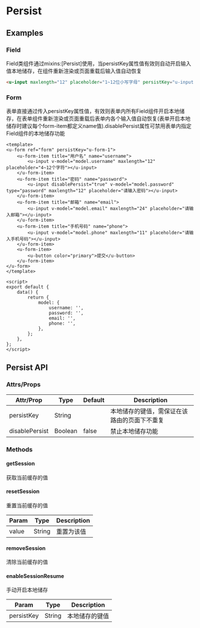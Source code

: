 # Persist

## Examples
### Field
Field类组件通过mixins:[Persist]使用，当persistKey属性值有效则自动开启输入值本地储存，在组件重新渲染或页面重载后输入值自动恢复
``` html
<u-input maxlength="12" placeholder="1~12位小写字母" persistKey="u-input"></u-input>
```
### Form
表单直接通过传入persistKey属性值，有效则表单内所有Field组件开启本地储存，在表单组件重新渲染或页面重载后表单内各个输入值自动恢复(表单开启本地储存时建议每个form-item都定义name值).disablePersist属性可禁用表单内指定Field组件的本地储存功能
``` vue
<template>
<u-form ref="form" persistKey="u-form-1">
    <u-form-item title="用户名" name="username">
        <u-input v-model="model.username" maxlength="12" placeholder="4~12个字符"></u-input>
    </u-form-item>
    <u-form-item title="密码" name="password">
        <u-input disablePersist="true" v-model="model.password" type="password" maxlength="12" placeholder="请输入密码"></u-input>
    </u-form-item>
    <u-form-item title="邮箱" name="email">
        <u-input v-model="model.email" maxlength="24" placeholder="请输入邮箱"></u-input>
    </u-form-item>
    <u-form-item title="手机号码" name="phone">
        <u-input v-model="model.phone" maxlength="11" placeholder="请输入手机号码"></u-input>
    </u-form-item>
    <u-form-item>
        <u-button color="primary">提交</u-button>
    </u-form-item>
</u-form>
</template>

<script>
export default {
    data() {
        return {
            model: {
                username: '',
                password: '',
                email: '',
                phone: '',
            },
        };
    },
};
</script>
```

## Persist API
### Attrs/Props

| Attr/Prop | Type | Default | Description |
| --------- | ---- | ------- | ----------- |
| persistKey | String | | 本地储存的键值，需保证在该路由的页面下不重复 |
| disablePersist | Boolean | false | 禁止本地储存功能 |

### Methods
#### getSession
获取当前缓存的值

#### resetSession
重置当前缓存的值

| Param | Type | Description |
| ----- | ---- | ----------- |
| value | String | 重置为该值 |

#### removeSession
清除当前缓存的值

#### enableSessionResume
手动开启本地储存

| Param | Type | Description |
| ----- | ---- | ----------- |
| persistKey | String | 本地储存的键值 |
